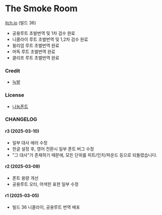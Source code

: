 # The Smoke Room

[itch.io](https://thegoodnightfellowship.itch.io/the-smoke-room) (빌드 36)

- 공용루트 초발번역 및 1차 검수 완료
- 니콜라이 루트 초벌번역 및 1,2차 검수 완료
- 윌리엄 루트 초벌번역 완료
- 머독 루트 초벌번역 완료
- 클리프 루트 초벌번역 완료

### Credit
- [늑발](https://x.com/frostwolfclaw)

### License
- [나눔폰트](https://help.naver.com/service/30016/contents/18088?osType=PC&lang=ko)

### CHANGELOG

#### r3 (2025-03-10)

- 일부 대사 에러 수정
- 한글 설정 후, 영어 전환시 일부 폰트 버그 수정
- "그 대사"가 존재하기 때문에, 모든 단위를 피트/인치/파운드 등으로 되돌렸습니다.

#### r2 (2025-03-09)

- 폰트 용량 개선
- 공용루트 오타, 어색한 표현 일부 수정

#### r1 (2025-03-05)

- 빌드 36 니콜라이, 공용루트 번역 배포
